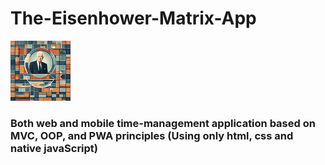 # The-Eisenhower-Matrix-App

<img src="/AppImages/windows11/Square44x44Logo.targetsize-96.png" alt="readme.md-logo">

### Both web and mobile time-management application based on MVC, OOP, and PWA principles (Using only html, css and native javaScript)


